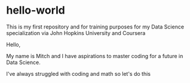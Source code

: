 # hello-world
This is my first repository and for training purposes for my Data Science specialization via John Hopkins University and Coursera

Hello,

My name is Mitch and I have aspirations to master coding for a future in Data Science. 

I've always struggled with coding and math so let's do this
